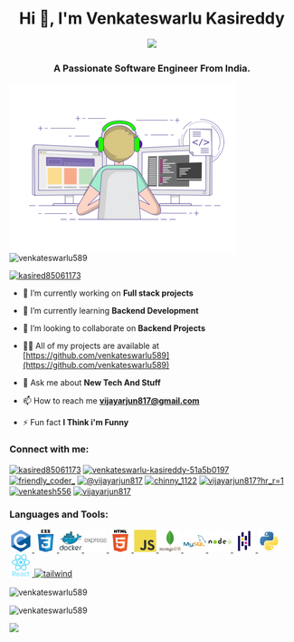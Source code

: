 <h1 align="center">Hi 👋, I'm Venkateswarlu Kasireddy</h1>
<div align="center"> <img src="https://drive.google.com/file/d/1-_byDLFU9P6TWxlqfKk6Sfa_E-oHLBof/view"> </div>
<h3 align="center">A Passionate Software Engineer From India.</h3>
<img align="left" alt="Coding" width="400" src="https://raw.githubusercontent.com/devSouvik/devSouvik/master/gif3.gif">

<p align="left"> <img src="https://komarev.com/ghpvc/?username=venkateswarlu589&label=Profile%20views&color=0e75b6&style=flat" alt="venkateswarlu589" /> </p>
<p align="left"> <a href="https://twitter.com/kasired85061173" target="blank"><img src="https://img.shields.io/twitter/follow/kasired85061173?logo=twitter&style=for-the-badge" alt="kasired85061173" /></a> </p>

- 🔭 I’m currently working on **Full stack projects**

- 🌱 I’m currently learning **Backend Development**

- 👯 I’m looking to collaborate on **Backend Projects**

- 👨‍💻 All of my projects are available at [https://github.com/venkateswarlu589](https://github.com/venkateswarlu589)

- 💬 Ask me about **New Tech And Stuff**

- 📫 How to reach me **vijayarjun817@gmail.com**

- ⚡ Fun fact **I Think i'm Funny**

<h3 align="left">Connect with me:</h3>
<p align="left">
<a href="https://twitter.com/kasired85061173" target="blank"><img align="center" src="https://raw.githubusercontent.com/rahuldkjain/github-profile-readme-generator/master/src/images/icons/Social/twitter.svg" alt="kasired85061173" height="30" width="40" /></a>
<a href="https://linkedin.com/in/venkateswarlu-kasireddy-51a5b0197" target="blank"><img align="center" src="https://raw.githubusercontent.com/rahuldkjain/github-profile-readme-generator/master/src/images/icons/Social/linked-in-alt.svg" alt="venkateswarlu-kasireddy-51a5b0197" height="30" width="40" /></a>
<a href="https://instagram.com/friendly_coder_" target="blank"><img align="center" src="https://raw.githubusercontent.com/rahuldkjain/github-profile-readme-generator/master/src/images/icons/Social/instagram.svg" alt="friendly_coder_" height="30" width="40" /></a>
<a href="https://medium.com/@vijayarjun817" target="blank"><img align="center" src="https://raw.githubusercontent.com/rahuldkjain/github-profile-readme-generator/master/src/images/icons/Social/medium.svg" alt="@vijayarjun817" height="30" width="40" /></a>
<a href="https://www.codechef.com/users/chinny_1122" target="blank"><img align="center" src="https://cdn.jsdelivr.net/npm/simple-icons@3.1.0/icons/codechef.svg" alt="chinny_1122" height="30" width="40" /></a>
<a href="https://www.hackerrank.com/vijayarjun817?hr_r=1" target="blank"><img align="center" src="https://raw.githubusercontent.com/rahuldkjain/github-profile-readme-generator/master/src/images/icons/Social/hackerrank.svg" alt="vijayarjun817?hr_r=1" height="30" width="40" /></a>
<a href="https://www.leetcode.com/venkatesh556" target="blank"><img align="center" src="https://raw.githubusercontent.com/rahuldkjain/github-profile-readme-generator/master/src/images/icons/Social/leet-code.svg" alt="venkatesh556" height="30" width="40" /></a>
<a href="https://auth.geeksforgeeks.org/user/vijayarjun817" target="blank"><img align="center" src="https://raw.githubusercontent.com/rahuldkjain/github-profile-readme-generator/master/src/images/icons/Social/geeks-for-geeks.svg" alt="vijayarjun817" height="30" width="40" /></a>
</p>

<h3 align="left">Languages and Tools:</h3>
<p align="left"> <a href="https://www.cprogramming.com/" target="_blank" rel="noreferrer"> <img src="https://raw.githubusercontent.com/devicons/devicon/master/icons/c/c-original.svg" alt="c" width="40" height="40"/> </a> <a href="https://www.w3schools.com/css/" target="_blank" rel="noreferrer"> <img src="https://raw.githubusercontent.com/devicons/devicon/master/icons/css3/css3-original-wordmark.svg" alt="css3" width="40" height="40"/> </a> <a href="https://www.docker.com/" target="_blank" rel="noreferrer"> <img src="https://raw.githubusercontent.com/devicons/devicon/master/icons/docker/docker-original-wordmark.svg" alt="docker" width="40" height="40"/> </a> <a href="https://expressjs.com" target="_blank" rel="noreferrer"> <img src="https://raw.githubusercontent.com/devicons/devicon/master/icons/express/express-original-wordmark.svg" alt="express" width="40" height="40"/> </a> <a href="https://www.w3.org/html/" target="_blank" rel="noreferrer"> <img src="https://raw.githubusercontent.com/devicons/devicon/master/icons/html5/html5-original-wordmark.svg" alt="html5" width="40" height="40"/> </a> <a href="https://developer.mozilla.org/en-US/docs/Web/JavaScript" target="_blank" rel="noreferrer"> <img src="https://raw.githubusercontent.com/devicons/devicon/master/icons/javascript/javascript-original.svg" alt="javascript" width="40" height="40"/> </a> <a href="https://www.mongodb.com/" target="_blank" rel="noreferrer"> <img src="https://raw.githubusercontent.com/devicons/devicon/master/icons/mongodb/mongodb-original-wordmark.svg" alt="mongodb" width="40" height="40"/> </a> <a href="https://www.mysql.com/" target="_blank" rel="noreferrer"> <img src="https://raw.githubusercontent.com/devicons/devicon/master/icons/mysql/mysql-original-wordmark.svg" alt="mysql" width="40" height="40"/> </a> <a href="https://nodejs.org" target="_blank" rel="noreferrer"> <img src="https://raw.githubusercontent.com/devicons/devicon/master/icons/nodejs/nodejs-original-wordmark.svg" alt="nodejs" width="40" height="40"/> </a> <a href="https://pandas.pydata.org/" target="_blank" rel="noreferrer"> <img src="https://raw.githubusercontent.com/devicons/devicon/2ae2a900d2f041da66e950e4d48052658d850630/icons/pandas/pandas-original.svg" alt="pandas" width="40" height="40"/> </a> <a href="https://www.python.org" target="_blank" rel="noreferrer"> <img src="https://raw.githubusercontent.com/devicons/devicon/master/icons/python/python-original.svg" alt="python" width="40" height="40"/> </a> <a href="https://reactjs.org/" target="_blank" rel="noreferrer"> <img src="https://raw.githubusercontent.com/devicons/devicon/master/icons/react/react-original-wordmark.svg" alt="react" width="40" height="40"/> </a> <a href="https://tailwindcss.com/" target="_blank" rel="noreferrer"> <img src="https://www.vectorlogo.zone/logos/tailwindcss/tailwindcss-icon.svg" alt="tailwind" width="40" height="40"/> </a> </p>

<p><img align="center" src="https://github-readme-stats.vercel.app/api/top-langs?username=venkateswarlu589&show_icons=true&locale=en&layout=compact" alt="venkateswarlu589" /></p>

<p><img align="center" src="https://github-readme-streak-stats.herokuapp.com/?user=venkateswarlu589&" alt="venkateswarlu589" /></p>

![](https://raw.githubusercontent.com/venkateswarlu589/venkateswarlu589/output/github-contribution-grid-snake.svg)


